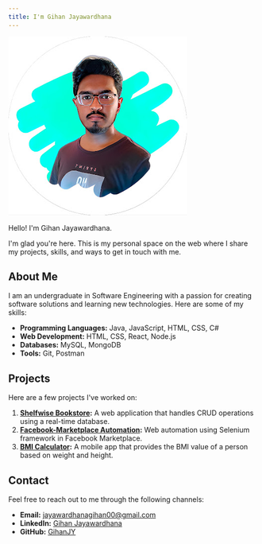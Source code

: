 ```yaml
---
title: I'm Gihan Jayawardhana
---
```


![Your Profile Picture](/Images/ProfilePicture.jpg)

Hello! I'm Gihan Jayawardhana.

I'm glad you're here. This is my personal space on the web where I share my projects, skills, and ways to get in touch with me.

## About Me

I am an undergraduate in Software Engineering with a passion for creating software solutions and learning new technologies. Here are some of my skills:

- **Programming Languages:** Java, JavaScript, HTML, CSS, C#
- **Web Development:** HTML, CSS, React, Node.js
- **Databases:** MySQL, MongoDB
- **Tools:** Git, Postman

## Projects

Here are a few projects I've worked on:

1. **[Shelfwise Bookstore](https://github.com/GihanJY/ShelfWise-Bookstore):** A web application that handles CRUD operations using a real-time database.
2. **[Facebook-Marketplace Automation](https://github.com/GihanJY/FB-Marketplace-Automation-Selenium):** Web automation using Selenium framework in Facebook Marketplace.
3. **[BMI Calculator](https://github.com/GihanJY/BMI_Calculator):** A mobile app that provides the BMI value of a person based on weight and height.

## Contact

Feel free to reach out to me through the following channels:

- **Email:** [jayawardhanagihan00@gmail.com](mailto:jayawardhanagihan00@gmail.com)
- **LinkedIn:** [Gihan Jayawardhana](https://www.linkedin.com/in/gihan-jayawardhana-ab4468262/)
- **GitHub:** [GihanJY](https://github.com/GihanJY)
